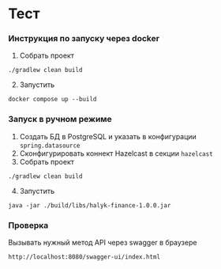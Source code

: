 # Тест

### Инструкция по запуску через docker

1. Собрать проект
```shell
./gradlew clean build
```

2. Запустить
```shell
docker compose up --build
```

### Запуск в ручном режиме

1. Создать БД в PostgreSQL и указать в конфигурации `spring.datasource`
2. Сконфигурировать коннект Hazelcast в секции `hazelcast`
3. Собрать проект
```shell
./gradlew clean build
```
4. Запустить
```shell
java -jar ./build/libs/halyk-finance-1.0.0.jar
```

### Проверка

Вызывать нужный метод API через swagger в браузере
```
http://localhost:8080/swagger-ui/index.html
```